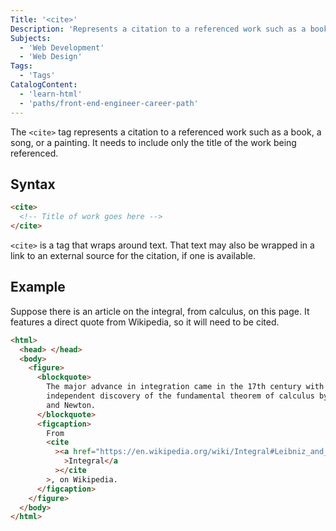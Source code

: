 ```yaml
---
Title: '<cite>'
Description: 'Represents a citation to a referenced work such as a book, a song, or a painting.'
Subjects:
  - 'Web Development'
  - 'Web Design'
Tags:
  - 'Tags'
CatalogContent:
  - 'learn-html'
  - 'paths/front-end-engineer-career-path'
---
```


The `<cite>` tag represents a citation to a referenced work such as a book, a song, or a painting. It needs to include only the title of the work being referenced.

## Syntax

```html
<cite>
  <!-- Title of work goes here -->
</cite>
```

`<cite>` is a tag that wraps around text. That text may also be wrapped in a link to an external source for the citation, if one is available.

## Example

Suppose there is an article on the integral, from calculus, on this page. It features a direct quote from Wikipedia, so it will need to be cited.

```html
<html>
  <head> </head>
  <body>
    <figure>
      <blockquote>
        The major advance in integration came in the 17th century with the
        independent discovery of the fundamental theorem of calculus by Leibniz
        and Newton.
      </blockquote>
      <figcaption>
        From
        <cite
          ><a href="https://en.wikipedia.org/wiki/Integral#Leibniz_and_Newton"
            >Integral</a
          ></cite
        >, on Wikipedia.
      </figcaption>
    </figure>
  </body>
</html>
```
